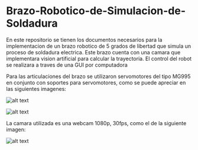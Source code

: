 # Brazo-Robotico-de-Simulacion-de-Soldadura
En este repositorio se tienen los documentos necesarios para la implementacion de un brazo robotico de 5 grados de libertad que simula un proceso de soldadura electrica. Este brazo cuenta con una camara que implementara vision artificial para calcular la trayectoria. El control del robot se realizara a traves de una GUI por computadora

Para las articulaciones del brazo se utilizaron servomotores del tipo MG995 en conjunto con soportes para servomotores, como se puede apreciar en las siguientes imagenes:

![alt text](https://images-na.ssl-images-amazon.com/images/I/51cZvMZ283L.__AC_SX300_SY300_QL70_FMwebp_.jpg)

![alt text](https://m.media-amazon.com/images/I/61DnvHywa3L._AC_SX679_.jpg)

La camara utilizada es una webcam 1080p, 30fps, como el de la siguiente imagen:

![alt text](https://m.media-amazon.com/images/I/611TO0KSLnL._AC_SX466_.jpg)
